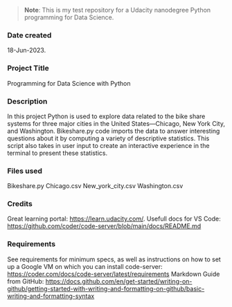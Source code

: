 >**Note**: This is my test repository for a Udacity nanodegree Python programming for Data Science.

### Date created
18-Jun-2023.

### Project Title
Programming for Data Science with Python

### Description
In this project Python is used to explore data related to the bike share systems for three major cities in the United States—Chicago, New York City, and Washington. Bikeshare.py code imports the data to answer interesting questions about it by computing a variety of descriptive statistics. This script also takes in user input to create an interactive experience in the terminal to present these statistics.

### Files used
Bikeshare.py
Chicago.csv
New_york_city.csv
Washington.csv

### Credits
Great learning portal: https://learn.udacity.com/.
Usefull docs for VS Code: https://github.com/coder/code-server/blob/main/docs/README.md

### Requirements
See requirements for minimum specs, as well as instructions on how to set up a Google VM on which you can install code-server:
https://coder.com/docs/code-server/latest/requirements
Markdown Guide from GitHub: https://docs.github.com/en/get-started/writing-on-github/getting-started-with-writing-and-formatting-on-github/basic-writing-and-formatting-syntax

